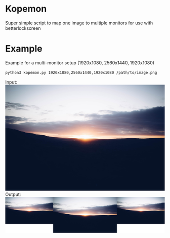 # Kopemon
Super simple script to map one image to multiple monitors for use with betterlockscreen

# Example
Example for a multi-monitor setup (1920x1080, 2560x1440, 1920x1080)
```python3
python3 kopemon.py 1920x1080,2560x1440,1920x1080 /path/to/image.png
```
Input: 
![](wp.png)
Output: 
![](output.png)
